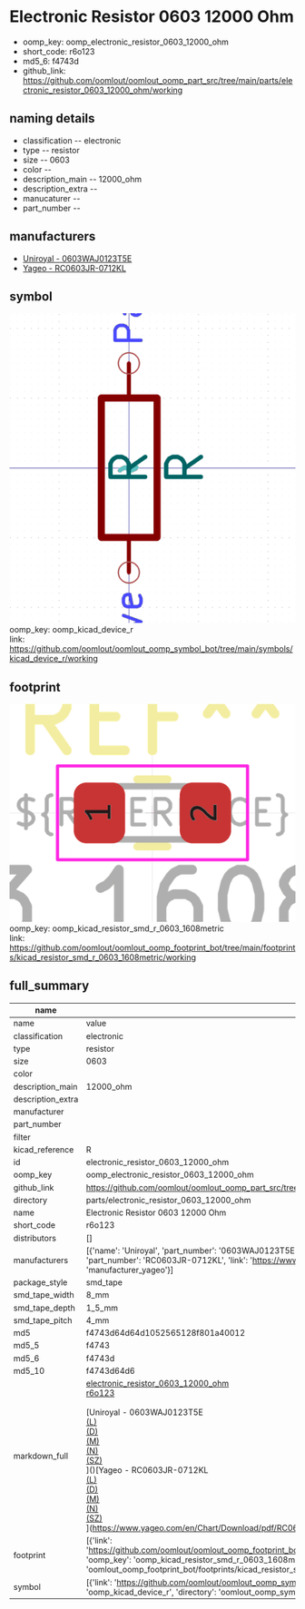 # Electronic Resistor 0603 12000 Ohm

  
* oomp_key: oomp_electronic_resistor_0603_12000_ohm 
* short_code: r6o123
* md5_6: f4743d  
* github_link: https://github.com/oomlout/oomlout_oomp_part_src/tree/main/parts/electronic_resistor_0603_12000_ohm/working  
## naming details
* classification -- electronic
* type -- resistor
* size -- 0603
* color -- 
* description_main -- 12000_ohm
* description_extra -- 
* manucaturer -- 
* part_number -- 


## manufacturers
* [Uniroyal - 0603WAJ0123T5E]()  
* [Yageo - RC0603JR-0712KL](https://www.yageo.com/en/Chart/Download/pdf/RC0603JR-0712KL)  

## symbol

![](symbol/0/working/working_600.png)  
oomp_key: oomp_kicad_device_r  
link: https://github.com/oomlout/oomlout_oomp_symbol_bot/tree/main/symbols/kicad_device_r/working  

## footprint

![](footprint/0/working/working_600.png)  
oomp_key: oomp_kicad_resistor_smd_r_0603_1608metric  
link: https://github.com/oomlout/oomlout_oomp_footprint_bot/tree/main/footprints/kicad_resistor_smd_r_0603_1608metric/working  

## full_summary
| name | value | 
| --- | --- | 
| name | value | 
| classification | electronic | 
| type | resistor | 
| size | 0603 | 
| color |  | 
| description_main | 12000_ohm | 
| description_extra |  | 
| manufacturer |  | 
| part_number |  | 
| filter |  | 
| kicad_reference | R | 
| id | electronic_resistor_0603_12000_ohm | 
| oomp_key | oomp_electronic_resistor_0603_12000_ohm | 
| github_link | https://github.com/oomlout/oomlout_oomp_part_src/tree/main/parts/electronic_resistor_0603_12000_ohm/working | 
| directory | parts/electronic_resistor_0603_12000_ohm | 
| name | Electronic Resistor 0603 12000 Ohm | 
| short_code | r6o123 | 
| distributors | [] | 
| manufacturers | [{'name': 'Uniroyal', 'part_number': '0603WAJ0123T5E', 'link': '', 'id': 'manufacturer_uniroyal'}, {'name': 'Yageo', 'part_number': 'RC0603JR-0712KL', 'link': 'https://www.yageo.com/en/Chart/Download/pdf/RC0603JR-0712KL', 'id': 'manufacturer_yageo'}] | 
| package_style | smd_tape | 
| smd_tape_width | 8_mm | 
| smd_tape_depth | 1_5_mm | 
| smd_tape_pitch | 4_mm | 
| md5 | f4743d64d64d1052565128f801a40012 | 
| md5_5 | f4743 | 
| md5_6 | f4743d | 
| md5_10 | f4743d64d6 | 
| markdown_full | [electronic_resistor_0603_12000_ohm](https://github.com/oomlout/oomlout_oomp_part_src/tree/main/parts/electronic_resistor_0603_12000_ohm/working)<br>[r6o123](https://github.com/oomlout/oomlout_oomp_part_src/tree/main/parts/electronic_resistor_0603_12000_ohm/working)<br><br>[Uniroyal - 0603WAJ0123T5E<br>[(L)<br>](https://www.lcsc.com/search?q=0603WAJ0123T5E)[(D)<br>](https://www.digikey.com/en/products?,keywords=0603WAJ0123T5E)[(M)<br>](https://www.mouser.com/Search/Refine?Keyword=0603WAJ0123T5E)[(N)<br>](https://www.newark.com/search?st=0603WAJ0123T5E)[(SZ)<br>](https://so.szlcsc.com/global.html?k=0603WAJ0123T5E)]()[Yageo - RC0603JR-0712KL<br>[(L)<br>](https://www.lcsc.com/search?q=RC0603JR-0712KL)[(D)<br>](https://www.digikey.com/en/products?,keywords=RC0603JR-0712KL)[(M)<br>](https://www.mouser.com/Search/Refine?Keyword=RC0603JR-0712KL)[(N)<br>](https://www.newark.com/search?st=RC0603JR-0712KL)[(SZ)<br>](https://so.szlcsc.com/global.html?k=RC0603JR-0712KL)](https://www.yageo.com/en/Chart/Download/pdf/RC0603JR-0712KL) | 
| footprint | [{'link': 'https://github.com/oomlout/oomlout_oomp_footprint_bot/tree/main/foootprntss/kicad_resistor_smd_r_0603_1608metric', 'oomp_key': 'oomp_kicad_resistor_smd_r_0603_1608metric', 'directory': 'oomlout_oomp_footprint_bot/footprints/kicad_resistor_smd_r_0603_1608metric//working/working.kicad_mod'}] | 
| symbol | [{'link': 'https://github.com/oomlout/oomlout_oomp_symbol_bot/tree/main/symbols/kicad_device_r', 'oomp_key': 'oomp_kicad_device_r', 'directory': 'oomlout_oomp_symbol_bot/symbols/kicad_device_r//working/working.kicad_sym'}] | 
